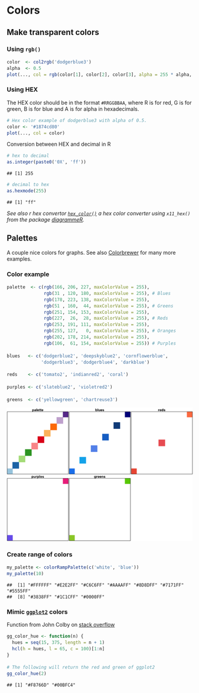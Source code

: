 
Colors
======

Make transparent colors
-----------------------

### Using `rgb()`

``` r
color  <- col2rgb('dodgerblue3')
alpha  <- 0.5
plot(..., col = rgb(color[1], color[2], color[3], alpha = 255 * alpha, max = 255))
```

### Using HEX

The HEX color should be in the format `#RRGGBBAA`, where R is for red, G is for green, B is for blue and A is for alpha in hexadecimals.

``` r
# Hex color example of dodgerblue3 with alpha of 0.5.
color <- '#1874cd80'
plot(..., col = color)
```

Conversion between HEX and decimal in R

``` r
# hex to decimal
as.integer(paste0('0X', 'ff'))
```

    ## [1] 255

``` r
# decimal to hex
as.hexmode(255)
```

    ## [1] "ff"

*See also r hex convertor [`hex_color()`](https://github.com/guiastrennec/modelviz/blob/master/R/hex_color.R) a hex color converter using `x11_hex()` from the package [diagrammeR](https://github.com/rich-iannone/DiagrammeR).*

Palettes
--------

A couple nice colors for graphs. See also [Colorbrewer](http://colorbrewer2.org) for many more examples.

### Color example

``` r
palette  <- c(rgb(166, 206, 227, maxColorValue = 255),
              rgb(31 , 120, 180, maxColorValue = 255), # Blues
              rgb(178, 223, 138, maxColorValue = 255),
              rgb(51 , 160,  44, maxColorValue = 255), # Greens
              rgb(251, 154, 153, maxColorValue = 255),
              rgb(227,  26,  28, maxColorValue = 255), # Reds
              rgb(253, 191, 111, maxColorValue = 255),
              rgb(255, 127,   0, maxColorValue = 255), # Oranges
              rgb(202, 178, 214, maxColorValue = 255),
              rgb(106,  61, 154, maxColorValue = 255)) # Purples

blues   <- c('dodgerblue2', 'deepskyblue2', 'cornflowerblue',
             'dodgerblue3', 'dodgerblue4', 'darkblue')

reds    <- c('tomato2', 'indianred2', 'coral')

purples <- c('slateblue2', 'violetred2')

greens  <- c('yellowgreen', 'chartreuse3')
```

![](README_files/figure-markdown_github/unnamed-chunk-5-1.png)<!-- -->

### Create range of colors

``` r
my_palette <- colorRampPalette(c('white', 'blue'))
my_palette(10)
```

    ##  [1] "#FFFFFF" "#E2E2FF" "#C6C6FF" "#AAAAFF" "#8D8DFF" "#7171FF" "#5555FF"
    ##  [8] "#3838FF" "#1C1CFF" "#0000FF"

### Mimic [`ggplot2`](http://ggplot2.org) colors

Function from John Colby on [stack overflow](http://stackoverflow.com/questions/8197559/emulate-ggplot2-default-color-palette)

``` r
gg_color_hue <- function(n) {
  hues = seq(15, 375, length = n + 1)
  hcl(h = hues, l = 65, c = 100)[1:n]
}

# The following will return the red and green of ggplot2
gg_color_hue(2)
```

    ## [1] "#F8766D" "#00BFC4"
